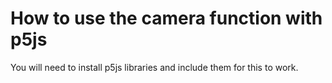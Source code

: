 # How to use the camera function with p5js

You will need to install p5js libraries and include them for this to work.
